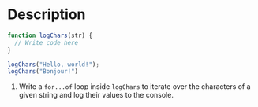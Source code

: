 # Description

```js
function logChars(str) {
  // Write code here
}

logChars("Hello, world!");
logChars("Bonjour!")
```

1. Write a `for...of` loop inside `logChars` to iterate over the characters of a given string and log their values to the console.
